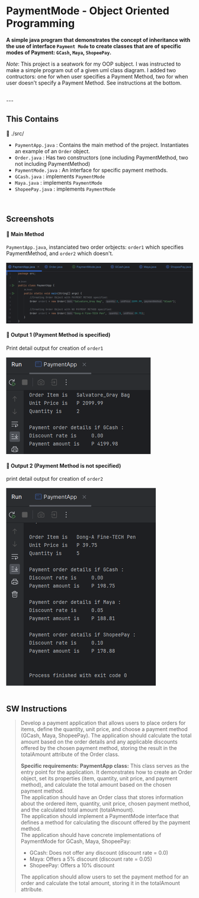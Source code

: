 # PaymentMode - Object Oriented Programming

**A simple java program that demonstrates the concept of **inheritance** with the use of interface `Payment Mode` to create classes that are of specific modes of Payment: `GCash`, `Maya`, `ShopeePay`.** <br>

 *Note*: This project is a seatwork for my OOP subject. I was instructed to make a simple program out of a given uml class diagram. I added two contructors: one for when user specifies a Payment Method, two for when user doesn't specify a Payment Method. See instructions at the bottom.

<br>
---
<br>

## This Contains
📁 ./src/ <br>
- `PaymentApp.java` : Contains the main method of the project. Instantiates an example of an `Order` object.
- `Order.java` : Has two constructors (one including PaymentMethod, two not including PaymentMethod)
- `PaymentMode.java` : An interface for specific payment methods.
- `GCash.java` : implements `PaymentMode`
- `Maya.java` : implements `PaymentMode`
- `ShopeePay.java` : implements `PaymentMode`

<br>

## Screenshots

#### 💾 Main Method <br>
`PaymentApp.java`, instanciated two order orbjects: `order1` which specifies PaymentMethod, and `order2` which doesn't. <br><br>
![main](./imgs/main.png)
<br>

#### 💾 Output 1 (Payment Method is specified) <br>
Print detail output for creation of `order1`<br><br>
![output1](./imgs/output1.png)
<br>

#### 💾 Output 2 (Payment Method is not specified) <br>
print detail output for creation of `order2`<br><br>
![output2](./imgs/output2.png)
<br><br>


## SW Instructions

> Develop a payment application that allows users to place orders for items, define the quantity, unit price, and choose a payment method (GCash, Maya, ShopeePay). The application should calculate the total amount based on the order details and any applicable discounts offered by the chosen payment method, storing the result in the totalAmount attribute of the Order class.
>
> **Specific requirements:** <nr>
> **PaymentApp class:** This class serves as the entry point for the application. It demonstrates how to create an Order object, set its properties (item, quantity, unit price, and payment method), and calculate the total amount based on the chosen payment method. <br>
> The application should have an Order class that stores information about the ordered item, quantity, unit price, chosen payment method, and the calculated total amount (totalAmount). <br>
> The application should implement a PaymentMode interface that defines a method for calculating the discount offered by the payment method. <br>
> The application should have concrete implementations of PaymentMode for GCash, Maya, ShopeePay: <br>
> - GCash: Does not offer any discount (discount rate = 0.0)
> - Maya: Offers a 5% discount (discount rate = 0.05)
> - ShopeePay: Offers a 10% discount 
>
> The application should allow users to set the payment method for an order and calculate the total amount, storing it in the totalAmount attribute.







